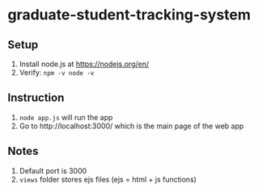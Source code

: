 # graduate-student-tracking-system
## Setup
1. Install node.js at https://nodejs.org/en/
2. Verify: `npm -v node -v`
## Instruction
1. `node app.js` will run the app
2. Go to http://localhost:3000/ which is the main page of the web app
## Notes
1. Default port is 3000
2. `views` folder stores ejs files (ejs = html + js functions)